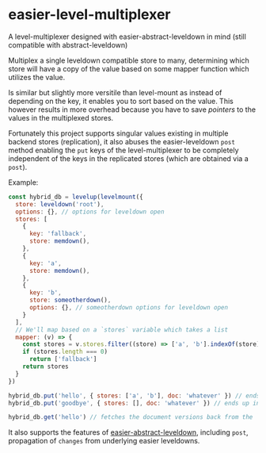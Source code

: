 # easier-level-multiplexer
A level-multiplexer designed with easier-abstract-leveldown in mind (still compatible with abstract-leveldown)

Multiplex a single leveldown compatible store to many, determining which store will have a copy of the value based on some mapper function which utilizes the value.

Is similar but slightly more versitile than level-mount as instead of depending on the key, it enables you to sort based on the value. This however results in more
 overhead because you have to save *pointers* to the values in the multiplexed stores.
 
Fortunately this project supports singular values existing in multiple backend stores (replication), it also abuses the easier-leveldown `post` method enabling the
 `put` keys of the level-multiplexer to be completely independent of the keys in the replicated stores (which are obtained via a `post`).

Example:

```js
const hybrid_db = levelup(levelmount({
  store: leveldown('root'),
  options: {}, // options for leveldown open
  stores: [
    {
      key: 'fallback',
      store: memdown(),
    },
    {
      key: 'a',
      store: memdown(),
    },
    {
      key: 'b',
      store: someotherdown(),
      options: {}, // someotherdown options for leveldown open
    }
  ],
  // We'll map based on a `stores` variable which takes a list
  mapper: (v) => {
    const stores = v.stores.filter((store) => ['a', 'b'].indexOf(store))
    if (stores.length === 0)
      return ['fallback']
    return stores
  }
})

hybrid_db.put('hello', { stores: ['a', 'b'], doc: 'whatever' }) // ends up in stores `a` and `b` with an arbitrarily generated keys for each
hybrid_db.put('goodbye', { stores: [], doc: 'whatever' }) // ends up in store `fallback` with an arbitrarily generated key

hybrid_db.get('hello') // fetches the document versions back from the `a` and `b`, potentially dealing with collisions
```

It also supports the features of [easier-abstract-leveldown](https://github.com/u8sand/easier-abstract-leveldown), including `post`, propagation of `changes` from underlying easier leveldowns.
